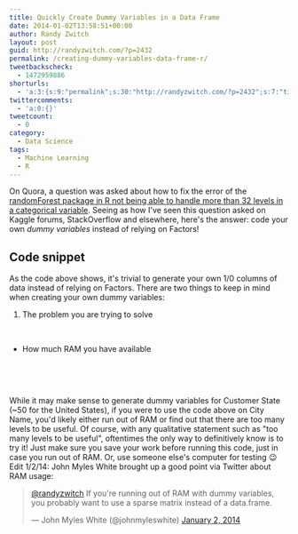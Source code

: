 ```yaml
---
title: Quickly Create Dummy Variables in a Data Frame
date: 2014-01-02T13:58:51+00:00
author: Randy Zwitch
layout: post
guid: http://randyzwitch.com/?p=2432
permalink: /creating-dummy-variables-data-frame-r/
tweetbackscheck:
  - 1472959886
shorturls:
  - 'a:3:{s:9:"permalink";s:30:"http://randyzwitch.com/?p=2432";s:7:"tinyurl";s:26:"http://tinyurl.com/mtwplul";s:4:"isgd";s:19:"http://is.gd/tW0fbl";}'
twittercomments:
  - 'a:0:{}'
tweetcount:
  - 0
category:
  - Data Science
tags:
  - Machine Learning
  - R
---
```

On Quora, a question was asked about how to fix the error of the <a title="Error in Random Forest 32 levels categorical variable" href="https://www.quora.com/Random-Forests/How-can-I-fix-the-error-in-the-package-randomForest" target="_blank">randomForest package in R not being able to handle more than 32 levels in a categorical variable</a>. Seeing as how I've seen this question asked on Kaggle forums, StackOverflow and elsewhere, here's the answer: code your own _dummy variables_ instead of relying on Factors!

## Code snippet

As the code above shows, it's trivial to generate your own 1/0 columns of data instead of relying on Factors. There are two things to keep in mind when creating your own dummy variables:

  1. The problem you are trying to solve

&nbsp;

  * How much RAM you have available

&nbsp;

&nbsp;

While it may make sense to generate dummy variables for Customer State (~50 for the United States), if you were to use the code above on City Name, you'd likely either run out of RAM or find out that there are too many levels to be useful. Of course, with any qualitative statement such as "too many levels to be useful", oftentimes the only way to definitively know is to try it! Just make sure you save your work before running this code, just in case you run out of RAM. Or, use someone else's computer for testing 😉 Edit 1/2/14: John Myles White brought up a good point via Twitter about RAM usage:

<blockquote class="twitter-tweet" data-conversation="none" data-cards="hidden" data-partner="tweetdeck">
  <p>
    <a href="https://twitter.com/randyzwitch">@randyzwitch</a> If you're running out of RAM with dummy variables, you probably want to use a sparse matrix instead of a data.frame.
  </p>

  <p>
    — John Myles White (@johnmyleswhite) <a href="https://twitter.com/johnmyleswhite/statuses/418821463563829248">January 2, 2014</a>
  </p>
</blockquote>
